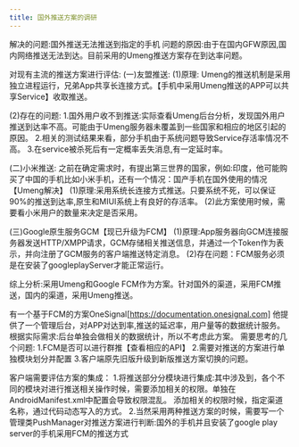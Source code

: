 ```yaml
---
title: 国外推送方案的调研
---
```

 
 解决的问题:国外推送无法推送到指定的手机
 问题的原因:由于在国内GFW原因,国内网络推送无法到达。目前采用的Umeng推送方案存在到达率问题。

 对现有主流的推送方案进行评估:
 (一)友盟推送:
 (1)原理:
 Umeng的推送机制是采用独立进程运行，兄弟App共享长连接方式。【手机中采用Umeng推送的APP可以共享Service】收取推送。

 (2)存在的问题:
 1.国外用户收不到推送:实际查看Umeng后台分析，发现国外用户推送到达率不高。可能由于Umeng服务器未覆盖到一些国家和相应的地区引起的原因。
 2.相关的测试结果来看，部分手机由于系统问题导致Service存活率情况不高。
 3.在service被杀死后有一定概率丢失消息,有一定延时率。

 (二)小米推送:
 之前在确定需求时，有提出第三世界的国家，例如:印度，他可能购买了中国的手机比如小米手机，还有一个情况：国产手机在国外使用的情况【Umeng解决】
 (1)原理:采用系统长连接方式推送。只要系统不死，可以保证90%的推送到达率,原生和MIUI系统上有良好的存活率。
 (2)此方案使用时候，需要看小米用户的数量来决定是否采用。

 (三)Google原生服务GCM【现已升级为FCM】
 (1)原理:App服务器向GCM连接服务器发送HTTP/XMPP请求，GCM存储相关推送信息，并通过一个Token作为表示，并向注册了GCM服务的客户端推送特定消息。
 (2)存在问题：FCM服务必须是在安装了googleplayServer才能正常运行。

 综上分析:采用Umeng和Google FCM作为方案。针对国外的渠道，采用FCM推送，国内的渠道，采用Umeng推送。

 有一个基于FCM的方案OneSignal[https://documentation.onesignal.com] 他提供了一个管理后台，对APP对达到率,推送的延迟率，用户量等的数据统计服务。
 根据实际需求:后台单独会做相关的数据统计，所以不考虑此方案。
 需要思考的几个问题:
 1.FCM是否可以进行群推【查看相应的API】
 2.需要对推送的方案进行单独模块划分并配置
 3.客户端原先旧版升级到新版推送方案切换的问题。


 客户端需要评估方案的集成：
 1.将推送部分分模块进行集成:其中涉及到，各个不同的模块对进行推送相关操作时候，需要添加相关的权限。单独在AndroidManifest.xml中配置会导致权限混乱。
  添加相关的权限时候，指定渠道名称，通过代码动态写入的方式。
 2.当然采用两种推送方案的时候，需要写一个管理类PushManager对推送方案进行判断:国外的手机并且安装了google play server的手机采用FCM的推送方式 



 






